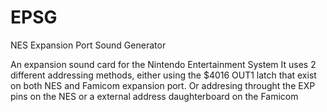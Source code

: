 # EPSG
 NES Expansion Port Sound Generator


An expansion sound card for the Nintendo Entertainment System
It uses 2 different addressing methods, either using the $4016 OUT1 latch that exist on both NES and Famicom expansion port.
Or addresing throught the EXP pins on the NES or a external address daughterboard on the Famicom
